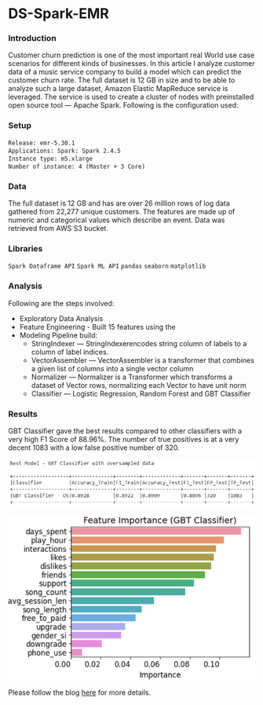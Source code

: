 # DS-Spark-EMR

### Introduction

Customer churn prediction is one of the most important real World use case scenarios for different kinds of businesses. In this article I analyze customer data of a music service company to build a model which can predict the customer churn rate. The full dataset is 12 GB in size and to be able to analyze such a large dataset, Amazon Elastic MapReduce service is leveraged. The service is used to create a cluster of nodes with preinstalled open source tool — Apache Spark. Following is the configuration used:

### Setup

```
Release: emr-5.30.1
Applications: Spark: Spark 2.4.5 
Instance type: m5.xlarge
Number of instance: 4 (Master + 3 Core)
```

### Data

The full dataset is 12 GB and has are over 26 million rows of log data gathered from 22,277 unique customers. The features are made up of numeric and categorical values which describe an event. Data was retrieved from AWS S3 bucket.

### Libraries

`Spark Dataframe API`
`Spark ML API`
`pandas`
`seaborn`
`matplotlib`


### Analysis

Following are the steps involved:

* Exploratory Data Analysis
* Feature Engineering - Built 15 features using the 
* Modeling Pipeline build:
  * StringIndexer — StringIndexerencodes string column of labels to a column of label indices. 
  * VectorAssembler — VectorAssembler is a transformer that combines a given list of columns into a single vector column
  * Normalizer — Normalizer is a Transformer which transforms a dataset of Vector rows, normalizing each Vector to have unit norm
  * Classifier — Logistic Regression, Random Forest and GBT Classifier
  
### Results

GBT Classifier gave the best results compared to other classifiers with a very high F1 Score of 88.96%. The number of true positives is at a very decent 1083 with a low false positive number of 320. 

![Best Model Results](https://github.com/mallik3006/DS-Spark-EMR/blob/master/best_model_gbt.png)

![Feature Importance](https://github.com/mallik3006/DS-Spark-EMR/blob/master/feature_importance_gbt.png)

Please follow the blog [here](https://medium.com/@mallik30/customer-churn-prediction-using-amazon-emr-and-apache-spark-a6fd37126f0b?sk=76af45e4628c64eca9a27aebd9e93ad0) for more details.
